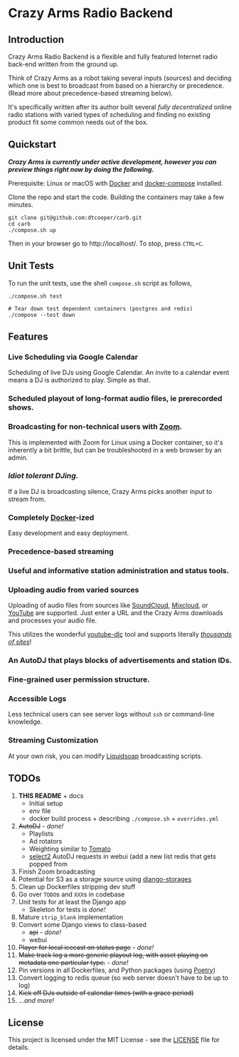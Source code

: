 # Crazy Arms Radio Backend

## Introduction

Crazy Arms Radio Backend is a flexible and fully featured Internet radio back-end
written from the ground up.

Think of Crazy Arms as a robot taking several inputs (sources) and deciding which
one is best to broadcast from based on a hierarchy or precedence. (Read more about
precedence-based streaming below).

It's specifically written after its author
built several _fully decentralized_ online radio stations with varied types of
scheduling and finding no existing product fit some common needs out of the box.

## Quickstart

***Crazy Arms is currently under active development, however you can preview
things right now by doing the following.***

Prerequisite: Linux or macOS with [Docker](https://www.docker.com/) and
[docker-compose](https://docs.docker.com/compose/) installed.


Clone the repo and start the code. Building the containers may take a few
minutes.

```
git clone git@github.com:dtcooper/carb.git
cd carb
./compose.sh up
```

Then in your browser go to http://localhost/. To stop, press `CTRL+C`.

## Unit Tests

To run the unit tests, use the shell `compose.sh` script as follows,

```
./compose.sh test

# Tear down test dependent containers (postgres and redis)
./compose --test down
```

## Features

### Live Scheduling via Google Calendar

Scheduling of live DJs using Google Calendar. An invite to a calendar event means
a DJ is authorized to play. Simple as that.

### Scheduled playout of long-format audio files, ie prerecorded shows.

### Broadcasting for non-technical users with [Zoom](https://zoom.us/).

This is implemented with Zoom for Linux using a Docker container, so it's
inherently a bit brittle, but can be troubleshooted in a web browser by an admin.

### _Idiot tolerant DJing._

If a live DJ is broadcasting silence, Crazy Arms picks another input to stream
from.

### Completely [Docker](https://www.docker.com/)-ized

Easy development and easy deployment.

### Precedence-based streaming

### Useful and informative station administration and status tools.

### Uploading audio from varied sources

Uploading of audio files from sources like [SoundCloud](https://soundcloud.com/),
[Mixcloud](https://www.mixcloud.com/), or [YouTube](https://www.youtube.com/) are
supported. Just enter a URL and the Crazy Arms downloads and processes your audio file.

This utilizes the wonderful [youtube-dlc](https://github.com/blackjack4494/yt-dlc)
tool and supports literally
[_thousands of sites_](https://github.com/blackjack4494/yt-dlc/blob/master/docs/supportedsites.md)!

### An AutoDJ that plays blocks of advertisements and station IDs.

### Fine-grained user permission structure.

### Accessible Logs

Less technical users can see server logs without `ssh` or command-line knowledge.

### Streaming Customization
At your own risk, you can modify [Liquidsoap](https://www.liquidsoap.info/)
broadcasting scripts.


## TODOs

1. **THIS README** + docs
    - Initial setup
    - env file
    - docker build process + describing `./compose.sh` + `overrides.yml`
1. ~~AutoDJ~~ - _done!_
    - Playlists
    - Ad rotators
    - Weighting similar to [Tomato](https://github.com/dtcooper/tomato)
    - [select2](https://django-easy-select2.readthedocs.io/) AutoDJ requests in
      webui (add a new list redis that gets popped from
1. Finish Zoom broadcasting
1. Potential for S3 as a storage source using
   [django-storages](https://django-storages.readthedocs.io/)
1. Clean up Dockerfiles stripping dev stuff
1. Go over `TODO`s and `XXX`s in codebase
1. Unit tests for at least the Django app
    - Skeleton for tests is _done!_
1. Mature `strip_blank` implementation
1. Convert some Django views to class-based
    - ~~api~~ - _done!_
    - webui
1. ~~Player for local icecast on status page~~ - _done!_
1. ~~Make track log a more generic playout log, with asset playing on metadata one
   particular type.~~ - _done!_
1. Pin versions in all Dockerfiles, and Python packages
    (using [Poetry](https://python-poetry.org/))
1. Convert logging to redis queue (so web server doesn't have to be up to log)
1. ~~Kick off DJs outside of calendar times (with a grace period)~~
1. ..._and more!_

## License

This project is licensed under the MIT License - see the [LICENSE](LICENSE) file
for details.
